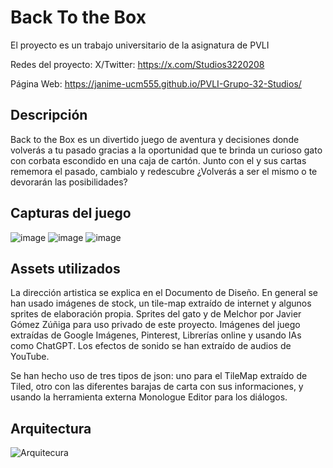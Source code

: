 # Back To the Box

El proyecto es un trabajo universitario de la asignatura de PVLI

Redes del proyecto: X/Twitter: https://x.com/Studios3220208

Página Web: https://janime-ucm555.github.io/PVLI-Grupo-32-Studios/

## Descripción

Back to the Box es un divertido juego de aventura y decisiones donde volverás 
a tu pasado gracias a la oportunidad que te brinda un curioso gato con corbata 
escondido en una caja de cartón. Junto con el y sus cartas rememora el pasado, 
cambialo y redescubre ¿Volverás a ser el mismo o te devorarán las posibilidades?

## Capturas del juego

![image](https://github.com/user-attachments/assets/7d88ccc4-2dfc-4ca0-a7f5-9cd655662452)
![image](https://github.com/user-attachments/assets/6ca41c89-608c-42f8-9d5b-7e5d41ccfaa4)
 ![image](https://github.com/user-attachments/assets/02f81848-adcf-4f16-85c0-523376bce5b2)


## Assets utilizados

La dirección artistica se explica en el Documento de Diseño. En general se han usado imágenes de stock, un tile-map extraído de internet y algunos sprites de elaboración propia.
Sprites del gato y de Melchor por Javier Gómez Zúñiga para uso privado de este proyecto.
Imágenes del juego extraídas de Google Imágenes, Pinterest, Librerías online y usando IAs como ChatGPT.
Los efectos de sonido se han extraído de audios de YouTube.

Se han hecho uso de tres tipos de json: uno para el TileMap extraído de Tiled, otro con las diferentes barajas de carta con sus informaciones, y usando la herramienta externa Monologue Editor para los diálogos. 

## Arquitectura

![Arquitecura](https://github.com/user-attachments/assets/b0d324a9-ef37-495e-a888-ce7133c84ed5)
